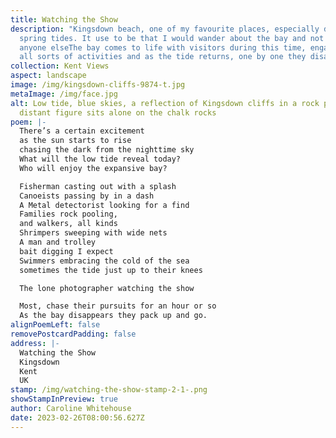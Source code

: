 ```yaml
---
title: Watching the Show
description: "Kingsdown beach, one of my favourite places, especially during low
  spring tides. It use to be that I would wander about the bay and not see
  anyone elseThe bay comes to life with visitors during this time, engaging in
  all sorts of activities and as the tide returns, one by one they disappear. "
collection: Kent Views
aspect: landscape
image: /img/kingsdown-cliffs-9874-t.jpg
metaImage: /img/face.jpg
alt: Low tide, blue skies, a reflection of Kingsdown cliffs in a rock pool, a
  distant figure sits alone on the chalk rocks
poem: |-
  There’s a certain excitement
  as the sun starts to rise 
  chasing the dark from the nighttime sky
  What will the low tide reveal today?
  Who will enjoy the expansive bay?

  Fisherman casting out with a splash
  Canoeists passing by in a dash
  A Metal detectorist looking for a find
  Families rock pooling,
  and walkers, all kinds
  Shrimpers sweeping with wide nets
  A man and trolley
  bait digging I expect
  Swimmers embracing the cold of the sea
  sometimes the tide just up to their knees

  The lone photographer watching the show

  Most, chase their pursuits for an hour or so
  As the bay disappears they pack up and go.
alignPoemLeft: false
removePostcardPadding: false
address: |-
  Watching the Show
  Kingsdown
  Kent
  UK
stamp: /img/watching-the-show-stamp-2-1-.png
showStampInPreview: true
author: Caroline Whitehouse
date: 2023-02-26T08:00:56.627Z
---
```

